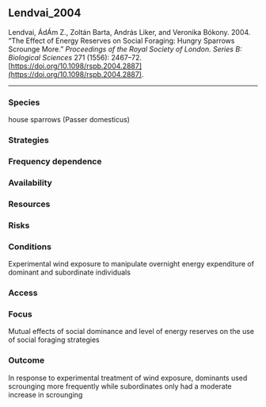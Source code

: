 ## Lendvai_2004

Lendvai, ÁdÁm Z., Zoltán Barta, András Liker, and Veronika Bókony. 2004. “The Effect of Energy Reserves on Social Foraging: Hungry Sparrows Scrounge More.” _Proceedings of the Royal Society of London. Series B: Biological Sciences_ 271 (1556): 2467–72. [https://doi.org/10.1098/rspb.2004.2887](https://doi.org/10.1098/rspb.2004.2887).

---

### Species
house sparrows (Passer domesticus)

### Strategies

### Frequency dependence

### Availability

### Resources

### Risks

### Conditions
Experimental wind exposure to manipulate overnight energy expenditure of dominant and subordinate individuals

### Access

### Focus
Mutual effects of social dominance and level of energy reserves on the use of social foraging strategies

### Outcome
In response to experimental treatment of wind exposure, dominants used scrounging more frequently while subordinates only had a moderate increase in scrounging

